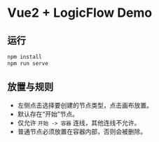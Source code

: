 # Vue2 + LogicFlow Demo

## 运行
```bash
npm install
npm run serve
```

## 放置与规则
- 左侧点击选择要创建的节点类型，点击画布放置。
- 默认存在“开始”节点。
- 仅允许 `开始 -> 容器` 连线，其他连线不允许。
- 普通节点必须放置在容器内部，否则会被删除。
